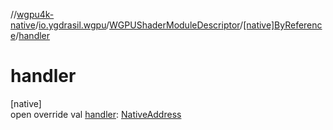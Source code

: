 //[wgpu4k-native](../../../../index.md)/[io.ygdrasil.wgpu](../../index.md)/[WGPUShaderModuleDescriptor](../index.md)/[[native]ByReference](index.md)/[handler](handler.md)

# handler

[native]\
open override val [handler](handler.md): [NativeAddress](../../../ffi/-native-address/index.md)